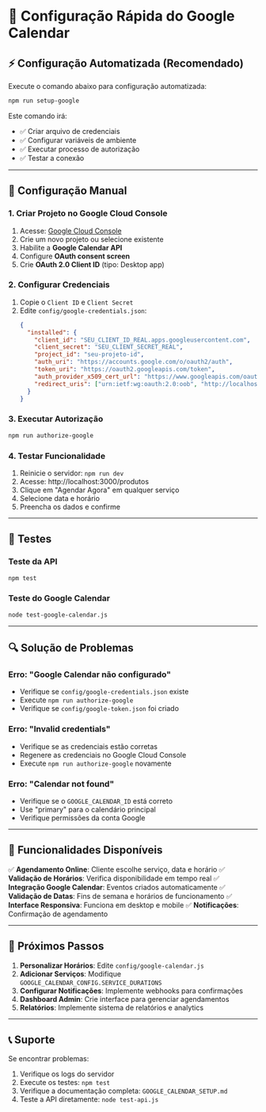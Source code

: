 # 🚀 Configuração Rápida do Google Calendar

## ⚡ Configuração Automatizada (Recomendado)

Execute o comando abaixo para configuração automatizada:

```bash
npm run setup-google
```

Este comando irá:
- ✅ Criar arquivo de credenciais
- ✅ Configurar variáveis de ambiente
- ✅ Executar processo de autorização
- ✅ Testar a conexão

---

## 🔧 Configuração Manual

### 1. Criar Projeto no Google Cloud Console

1. Acesse: [Google Cloud Console](https://console.cloud.google.com/)
2. Crie um novo projeto ou selecione existente
3. Habilite a **Google Calendar API**
4. Configure **OAuth consent screen**
5. Crie **OAuth 2.0 Client ID** (tipo: Desktop app)

### 2. Configurar Credenciais

1. Copie o `Client ID` e `Client Secret`
2. Edite `config/google-credentials.json`:
   ```json
   {
     "installed": {
       "client_id": "SEU_CLIENT_ID_REAL.apps.googleusercontent.com",
       "client_secret": "SEU_CLIENT_SECRET_REAL",
       "project_id": "seu-projeto-id",
       "auth_uri": "https://accounts.google.com/o/oauth2/auth",
       "token_uri": "https://oauth2.googleapis.com/token",
       "auth_provider_x509_cert_url": "https://www.googleapis.com/oauth2/v1/certs",
       "redirect_uris": ["urn:ietf:wg:oauth:2.0:oob", "http://localhost"]
     }
   }
   ```

### 3. Executar Autorização

```bash
npm run authorize-google
```

### 4. Testar Funcionalidade

1. Reinicie o servidor: `npm run dev`
2. Acesse: http://localhost:3000/produtos
3. Clique em "Agendar Agora" em qualquer serviço
4. Selecione data e horário
5. Preencha os dados e confirme

---

## 🧪 Testes

### Teste da API
```bash
npm test
```

### Teste do Google Calendar
```bash
node test-google-calendar.js
```

---

## 🔍 Solução de Problemas

### Erro: "Google Calendar não configurado"
- Verifique se `config/google-credentials.json` existe
- Execute `npm run authorize-google`
- Verifique se `config/google-token.json` foi criado

### Erro: "Invalid credentials"
- Verifique se as credenciais estão corretas
- Regenere as credenciais no Google Cloud Console
- Execute `npm run authorize-google` novamente

### Erro: "Calendar not found"
- Verifique se o `GOOGLE_CALENDAR_ID` está correto
- Use "primary" para o calendário principal
- Verifique permissões da conta Google

---

## 📱 Funcionalidades Disponíveis

✅ **Agendamento Online**: Cliente escolhe serviço, data e horário
✅ **Validação de Horários**: Verifica disponibilidade em tempo real
✅ **Integração Google Calendar**: Eventos criados automaticamente
✅ **Validação de Datas**: Fins de semana e horários de funcionamento
✅ **Interface Responsiva**: Funciona em desktop e mobile
✅ **Notificações**: Confirmação de agendamento

---

## 🎯 Próximos Passos

1. **Personalizar Horários**: Edite `config/google-calendar.js`
2. **Adicionar Serviços**: Modifique `GOOGLE_CALENDAR_CONFIG.SERVICE_DURATIONS`
3. **Configurar Notificações**: Implemente webhooks para confirmações
4. **Dashboard Admin**: Crie interface para gerenciar agendamentos
5. **Relatórios**: Implemente sistema de relatórios e analytics

---

## 📞 Suporte

Se encontrar problemas:
1. Verifique os logs do servidor
2. Execute os testes: `npm test`
3. Verifique a documentação completa: `GOOGLE_CALENDAR_SETUP.md`
4. Teste a API diretamente: `node test-api.js`

